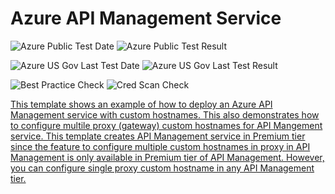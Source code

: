 # Azure API Management Service

![Azure Public Test Date](https://azurequickstartsservice.blob.core.windows.net/badges/201-api-management-create-with-hostname/PublicLastTestDate.svg)
![Azure Public Test Result](https://azurequickstartsservice.blob.core.windows.net/badges/201-api-management-create-with-hostname/PublicDeployment.svg)

![Azure US Gov Last Test Date](https://azurequickstartsservice.blob.core.windows.net/badges/201-api-management-create-with-hostname/FairfaxLastTestDate.svg)
![Azure US Gov Last Test Result](https://azurequickstartsservice.blob.core.windows.net/badges/201-api-management-create-with-hostname/FairfaxDeployment.svg)

![Best Practice Check](https://azurequickstartsservice.blob.core.windows.net/badges/201-api-management-create-with-hostname/BestPracticeResult.svg)
![Cred Scan Check](https://azurequickstartsservice.blob.core.windows.net/badges/201-api-management-create-with-hostname/CredScanResult.svg)

<a href="https://portal.azure.com/#create/Microsoft.Template/uri/https%3A%2F%2Fraw.githubusercontent.com%2Fazure%2Fazure-quickstart-templates%2Fmaster%2F201-api-management-create-with-hostname%2Fazuredeploy.json" target="_blank">

This template shows an example of how to deploy an Azure API Management service with custom hostnames.  This also demonstrates how to configure multile proxy (gateway) custom hostnames for API Mangement service.  This template creates API Management service in Premium tier since the feature to configure multiple custom hostnames in proxy in API Management is only available in Premium tier of API Management.  However, you can configure single proxy custom hostname in any API Management tier.


